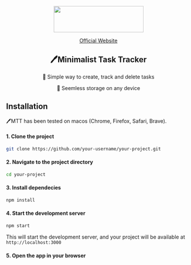 <div align="center">
<img width="245" height="72" src="https://github.com/miljkovicjovan/minimalist-task-tracker/assets/77690201/768bb45e-0488-48d2-8ce0-9f1bee620aff"/>
  
[Official Website](https://minimalist-task-tracker.netlify.app) 

## 🖊️Minimalist Task Tracker
📣 Simple way to create, track and delete tasks

📣 Seemless storage on any device

</div>

## Installation
🖊️MTT has been tested on macos (Chrome, Firefox, Safari, Brave).

#### 1. Clone the project
```bash
git clone https://github.com/your-username/your-project.git
```
#### 2. Navigate to the project directory
```bash
cd your-project
```
#### 3. Install dependecies
```bash
npm install
```
#### 4. Start the development server
```bash
npm start
```
This will start the development server, and your project will be available at `http://localhost:3000`

#### 5. Open the app in your browser

